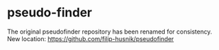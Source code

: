 # pseudo-finder
The original pseudofinder repository has been renamed for consistency. New location: https://github.com/filip-husnik/pseudofinder
